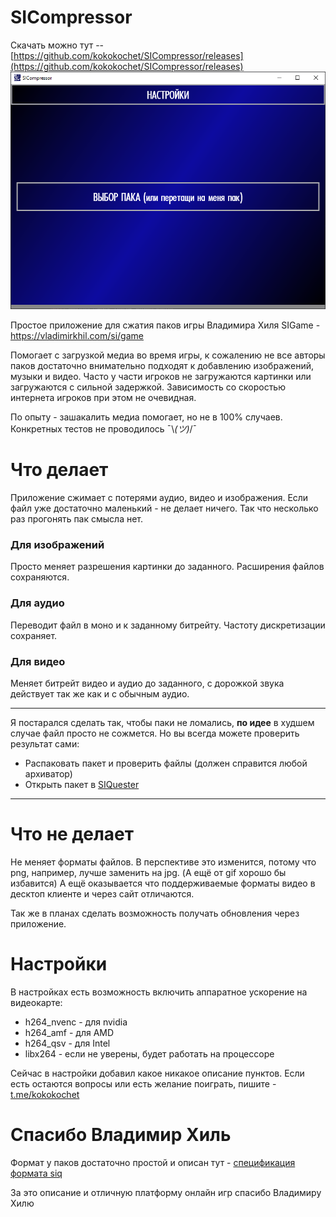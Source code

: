 # SICompressor
Скачать можно тут -- [https://github.com/kokokochet/SICompressor/releases](https://github.com/kokokochet/SICompressor/releases)
![экран приложения](screenshot.png)

Простое приложение для сжатия паков игры Владимира Хиля SIGame - https://vladimirkhil.com/si/game

Помогает с загрузкой медиа во время игры, к сожалению не все авторы паков достаточно внимательно подходят к добавлению изображений, музыки и видео. Часто у части игроков не загружаются картинки или загружаются с сильной задержкой. Зависимость со скоростью интернета игроков при этом не очевидная.

По опыту - зашакалить медиа помогает, но не в 100% случаев. Конкретных тестов не проводилось ¯\\_(ツ)_/¯

# Что делает
Приложение сжимает с потерями аудио, видео и изображения. Если файл уже достаточно маленький - не делает ничего. 
Так что несколько раз прогонять пак смысла нет.

### Для изображений 
Просто меняет разрешения картинки до заданного. Расширения файлов сохраняются.

### Для аудио
Переводит файл в моно и к заданному битрейту. Частоту дискретизации сохраняет.

### Для видео 
Меняет битрейт видео и аудио до заданного, с дорожкой звука действует так же как и с обычным аудио.
___
Я постарался сделать так, чтобы паки не ломались, __по идее__ в худшем случае файл просто не сожмется.
Но вы всегда можете проверить результат сами:
* Распаковать пакет и проверить файлы (должен справится любой архиватор)
* Открыть пакет в [SIQuester](https://vladimirkhil.com/si/siquester)
___
# Что не делает
Не меняет форматы файлов. В перспективе это изменится, потому что png, например, лучше заменить на jpg. 
(А ещё от gif хорошо бы избавится) А ещё оказывается что поддерживаемые форматы видео в десктоп клиенте и через сайт отличаются.

Так же в планах сделать возможность получать обновления через приложение.


# Настройки
В настройках есть возможность включить аппаратное ускорение на видеокарте: 
* h264_nvenc - для nvidia
* h264_amf - для AMD
* h264_qsv - для Intel
* libx264 - если не уверены, будет работать на процессоре

Сейчас в настройки добавил какое никакое описание пунктов. 
Если есть остаются вопросы или есть желание поиграть, пишите - [t.me/kokokochet](https://t.me/kokokochet)

# Спасибо Владимир Хиль 
Формат у паков достаточно простой и описан тут - 
[спецификация формата siq](https://github.com/VladimirKhil/SI/wiki/Спецификация-формата-.siq)

За это описание и отличную платформу онлайн игр спасибо Владимиру Хилю 
